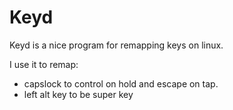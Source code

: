 # Keyd

Keyd is a nice program for remapping keys on linux. 

I use it to remap:

* capslock to control on hold and escape on tap.
* left alt key to be super key
